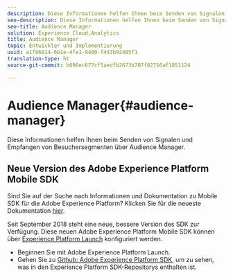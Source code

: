 ```yaml
---
description: Diese Informationen helfen Ihnen beim Senden von Signalen und Empfangen von Besuchersegmenten über Audience Manager.
seo-description: Diese Informationen helfen Ihnen beim Senden von Signalen und Empfangen von Besuchersegmenten über Audience Manager.
seo-title: Audience Manager
solution: Experience Cloud,Analytics
title: Audience Manager
topic: Entwickler und Implementierung
uuid: a1f86814-6b1e-4fe1-9400-f443b92405f1
translation-type: ht
source-git-commit: b690ec677cf5aedfb2673b707f82716af1851124

---
```



# Audience Manager{#audience-manager}

Diese Informationen helfen Ihnen beim Senden von Signalen und Empfangen von Besuchersegmenten über Audience Manager.

## Neue Version des Adobe Experience Platform Mobile SDK

Sind Sie auf der Suche nach Informationen und Dokumentation zu Mobile SDK für die Adobe Experience Platform? Klicken Sie für die neueste Dokumentation [hier](https://aep-sdks.gitbook.io/docs/).

Seit September 2018 steht eine neue, bessere Version des SDK zur Verfügung. Diese neuen Adobe Experience Platform Mobile SDK können über [Experience Platform Launch](https://www.adobe.com/de/experience-platform/launch.html) konfiguriert werden.

* Beginnen Sie mit Adobe Experience Platform Launch.
* Gehen Sie zu [Github: Adobe Experience Platform SDK](https://github.com/Adobe-Marketing-Cloud/acp-sdks), um zu sehen, was in den Experience Platform SDK-Repositorys enthalten ist.

